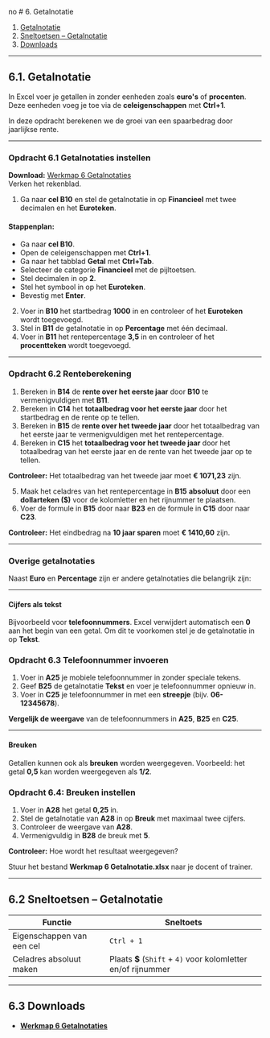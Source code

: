 no # 6. Getalnotatie

1. [Getalnotatie](#1-getalnotatie)  
2. [Sneltoetsen – Getalnotatie](#2-sneltoetsen--getalnotatie)  
3. [Downloads](#3-downloads)  

---

## 6.1. Getalnotatie

In Excel voer je getallen in zonder eenheden zoals **euro's** of **procenten**. Deze eenheden voeg je toe via de **celeigenschappen** met **Ctrl+1**.

In deze opdracht berekenen we de groei van een spaarbedrag door jaarlijkse rente.

---

### Opdracht 6.1 Getalnotaties instellen

**Download:** [Werkmap 6 Getalnotaties](https://www.eduvip.nl/cms/files/Werkmap-06-getalnotaties.xlsx)  
Verken het rekenblad.

1. Ga naar **cel B10** en stel de getalnotatie in op **Financieel** met twee decimalen en het **Euroteken**.

#### Stappenplan:

- Ga naar **cel B10**.  
- Open de celeigenschappen met **Ctrl+1**.  
- Ga naar het tabblad **Getal** met **Ctrl+Tab**.  
- Selecteer de categorie **Financieel** met de pijltoetsen.  
- Stel decimalen in op **2**.  
- Stel het symbool in op het **Euroteken**.  
- Bevestig met **Enter**.

2. Voer in **B10** het startbedrag **1000** in en controleer of het **Euroteken** wordt toegevoegd.  
3. Stel in **B11** de getalnotatie in op **Percentage** met één decimaal.  
4. Voer in **B11** het rentepercentage **3,5** in en controleer of het **procentteken** wordt toegevoegd.

---

### Opdracht 6.2 Renteberekening

1. Bereken in **B14** de **rente over het eerste jaar** door **B10** te vermenigvuldigen met **B11**.  
2. Bereken in **C14** het **totaalbedrag voor het eerste jaar** door het startbedrag en de rente op te tellen.
3. Bereken in **B15** de **rente over het tweede jaar** door het totaalbedrag van het eerste jaar te vermenigvuldigen met het rentepercentage.  
4. Bereken in **C15** het **totaalbedrag voor het tweede jaar** door het totaalbedrag van het eerste jaar en de rente van het tweede jaar op te tellen.

**Controleer:** Het totaalbedrag van het tweede jaar moet **€ 1071,23** zijn.

5. Maak het celadres van het rentepercentage in **B15** **absoluut** door een **dollarteken ($)** voor de kolomletter en het rijnummer te plaatsen.  
6. Voer de formule in **B15** door naar **B23** en de formule in **C15** door naar **C23**.

**Controleer:** Het eindbedrag na **10 jaar sparen** moet **€ 1410,60** zijn.

---

### Overige getalnotaties

Naast **Euro** en **Percentage** zijn er andere getalnotaties die belangrijk zijn:

---

#### Cijfers als tekst

Bijvoorbeeld voor **telefoonnummers**. Excel verwijdert automatisch een **0** aan het begin van een getal. Om dit te voorkomen stel je de getalnotatie in op **Tekst**.

### Opdracht 6.3 Telefoonnummer invoeren

1. Voer in **A25** je mobiele telefoonnummer in zonder speciale tekens.  
2. Geef **B25** de getalnotatie **Tekst** en voer je telefoonnummer opnieuw in.  
3. Voer in **C25** je telefoonnummer in met een **streepje** (bijv. **06-12345678**).

**Vergelijk de weergave** van de telefoonnummers in **A25**, **B25** en **C25**.

---

#### Breuken

Getallen kunnen ook als **breuken** worden weergegeven. Voorbeeld: het getal **0,5** kan worden weergegeven als **1/2**.

### Opdracht 6.4: Breuken instellen

1. Voer in **A28** het getal **0,25** in.  
2. Stel de getalnotatie van **A28** in op **Breuk** met maximaal twee cijfers.  
3. Controleer de weergave van **A28**.  
4. Vermenigvuldig in **B28** de breuk met **5**.  

**Controleer:** Hoe wordt het resultaat weergegeven?

Stuur het bestand **Werkmap 6 Getalnotatie.xlsx** naar je docent of trainer.

---

## 6.2 Sneltoetsen – Getalnotatie

| Functie                     | Sneltoets             |
|-----------------------------|-----------------------|
| Eigenschappen van een cel    | `Ctrl + 1`            |
| Celadres absoluut maken      | Plaats **$** (`Shift` + `4)` voor kolomletter en/of rijnummer |

---

## 6.3 Downloads

- **[Werkmap 6 Getalnotaties](https://www.eduvip.nl/cms/files/Werkmap-06-getalnotaties.xlsx)**